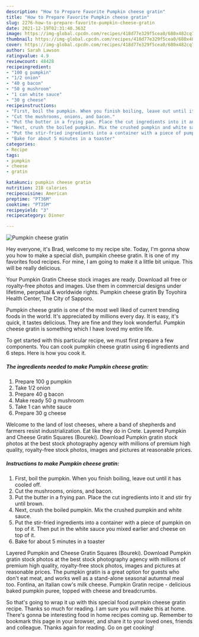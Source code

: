 ```yaml
---
description: "How to Prepare Favorite Pumpkin cheese gratin"
title: "How to Prepare Favorite Pumpkin cheese gratin"
slug: 2276-how-to-prepare-favorite-pumpkin-cheese-gratin
date: 2021-12-19T02:31:48.363Z
image: https://img-global.cpcdn.com/recipes/418d77e329f5cea0/680x482cq70/pumpkin-cheese-gratin-recipe-main-photo.jpg
thumbnail: https://img-global.cpcdn.com/recipes/418d77e329f5cea0/680x482cq70/pumpkin-cheese-gratin-recipe-main-photo.jpg
cover: https://img-global.cpcdn.com/recipes/418d77e329f5cea0/680x482cq70/pumpkin-cheese-gratin-recipe-main-photo.jpg
author: Sarah Lawson
ratingvalue: 4.9
reviewcount: 48428
recipeingredient:
- "100 g pumpkin"
- "1/2 onion"
- "40 g bacon"
- "50 g mushroom"
- "1 can white sauce"
- "30 g cheese"
recipeinstructions:
- "First, boil the pumpkin. When you finish boiling, leave out until it has cooled off."
- "Cut the mushrooms, onions, and bacon."
- "Put the butter in a frying pan. Place the cut ingredients into it and stir fry until brown."
- "Next, crush the boiled pumpkin. Mix the crushed pumpkin and white sauce."
- "Put the stir-fried ingredients into a container with a piece of pumpkin on top of it. Then put in the white sauce you mixed earlier and cheese on top of it."
- "Bake for about 5 minutes in a toaster"
categories:
- Recipe
tags:
- pumpkin
- cheese
- gratin

katakunci: pumpkin cheese gratin 
nutrition: 218 calories
recipecuisine: American
preptime: "PT36M"
cooktime: "PT35M"
recipeyield: "3"
recipecategory: Dinner

---
```



![Pumpkin cheese gratin](https://img-global.cpcdn.com/recipes/418d77e329f5cea0/680x482cq70/pumpkin-cheese-gratin-recipe-main-photo.jpg)

Hey everyone, it's Brad, welcome to my recipe site. Today, I'm gonna show you how to make a special dish, pumpkin cheese gratin. It is one of my favorites food recipes. For mine, I am going to make it a little bit unique. This will be really delicious.

Your Pumpkin Gratin Cheese stock images are ready. Download all free or royalty-free photos and images. Use them in commercial designs under lifetime, perpetual & worldwide rights. Pumpkin cheese gratin By Toyohira Health Center, The City of Sapporo.

Pumpkin cheese gratin is one of the most well liked of current trending foods in the world. It's appreciated by millions every day. It is easy, it's quick, it tastes delicious. They are fine and they look wonderful. Pumpkin cheese gratin is something which I have loved my entire life.


To get started with this particular recipe, we must first prepare a few components. You can cook pumpkin cheese gratin using 6 ingredients and 6 steps. Here is how you cook it.

<!--inarticleads1-->

##### The ingredients needed to make Pumpkin cheese gratin:

1. Prepare 100 g pumpkin
1. Take 1/2 onion
1. Prepare 40 g bacon
1. Make ready 50 g mushroom
1. Take 1 can white sauce
1. Prepare 30 g cheese


Welcome to the land of lost cheeses, where a band of shepherds and farmers resist industrialization. Eat like they do in Crete. Layered Pumpkin and Cheese Gratin Squares (Boureki). Download Pumpkin gratin stock photos at the best stock photography agency with millions of premium high quality, royalty-free stock photos, images and pictures at reasonable prices. 

<!--inarticleads2-->

##### Instructions to make Pumpkin cheese gratin:

1. First, boil the pumpkin. When you finish boiling, leave out until it has cooled off.
1. Cut the mushrooms, onions, and bacon.
1. Put the butter in a frying pan. Place the cut ingredients into it and stir fry until brown.
1. Next, crush the boiled pumpkin. Mix the crushed pumpkin and white sauce.
1. Put the stir-fried ingredients into a container with a piece of pumpkin on top of it. Then put in the white sauce you mixed earlier and cheese on top of it.
1. Bake for about 5 minutes in a toaster


Layered Pumpkin and Cheese Gratin Squares (Boureki). Download Pumpkin gratin stock photos at the best stock photography agency with millions of premium high quality, royalty-free stock photos, images and pictures at reasonable prices. The pumpkin gratin is a great option for guests who don't eat meat, and works well as a stand-alone seasonal autumnal meal too. Fontina, an Italian cow's milk cheese. Pumpkin Gratin recipe - delicious baked pumpkin puree, topped with cheese and breadcrumbs. 

So that's going to wrap it up with this special food pumpkin cheese gratin recipe. Thanks so much for reading. I am sure you will make this at home. There's gonna be interesting food in home recipes coming up. Remember to bookmark this page in your browser, and share it to your loved ones, friends and colleague. Thanks again for reading. Go on get cooking!
